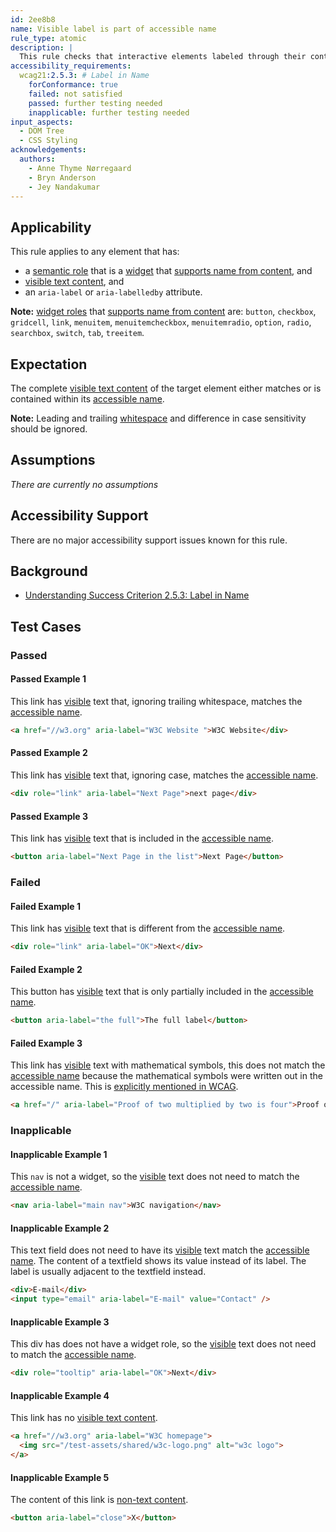 ```yaml
---
id: 2ee8b8
name: Visible label is part of accessible name
rule_type: atomic
description: |
  This rule checks that interactive elements labeled through their content have their visible label as part of their accessible name.
accessibility_requirements:
  wcag21:2.5.3: # Label in Name
    forConformance: true
    failed: not satisfied
    passed: further testing needed
    inapplicable: further testing needed
input_aspects:
  - DOM Tree
  - CSS Styling
acknowledgements:
  authors:
    - Anne Thyme Nørregaard
    - Bryn Anderson
    - Jey Nandakumar
---
```


## Applicability

This rule applies to any element that has:

- a [semantic role][] that is a [widget][widget roles] that [supports name from content][], and
- [visible text content][], and
- an `aria-label` or `aria-labelledby` attribute.

**Note:** [widget roles][] that [supports name from content][] are: `button`, `checkbox`, `gridcell`, `link`, `menuitem`, `menuitemcheckbox`, `menuitemradio`, `option`, `radio`, `searchbox`, `switch`, `tab`, `treeitem`.

## Expectation

The complete [visible text content][] of the target element either matches or is contained within its [accessible name][].

**Note:** Leading and trailing [whitespace][] and difference in case sensitivity should be ignored.

## Assumptions

_There are currently no assumptions_

## Accessibility Support

There are no major accessibility support issues known for this rule.

## Background

- [Understanding Success Criterion 2.5.3: Label in Name](https://www.w3.org/WAI/WCAG21/Understanding/label-in-name.html)

## Test Cases

### Passed

#### Passed Example 1

This link has [visible][] text that, ignoring trailing whitespace, matches the [accessible name][].

```html
<a href="//w3.org" aria-label="W3C Website ">W3C Website</div>
```

#### Passed Example 2

This link has [visible][] text that, ignoring case, matches the [accessible name][].

```html
<div role="link" aria-label="Next Page">next page</div>
```

#### Passed Example 3

This link has [visible][] text that is included in the [accessible name][].

```html
<button aria-label="Next Page in the list">Next Page</button>
```

### Failed

#### Failed Example 1

This link has [visible][] text that is different from the [accessible name][].

```html
<div role="link" aria-label="OK">Next</div>
```

#### Failed Example 2

This button has [visible][] text that is only partially included in the [accessible name][].

```html
<button aria-label="the full">The full label</button>
```

#### Failed Example 3

This link has [visible][] text with mathematical symbols, this does not match the [accessible name][] because the mathematical symbols were written out in the accessible name. This is [explicitly mentioned in WCAG](https://www.w3.org/WAI/WCAG21/Understanding/label-in-name#mathematical-expressions-and-formulae).

```html
<a href="/" aria-label="Proof of two multiplied by two is four">Proof of 2&times;2=4</a>
```

### Inapplicable

#### Inapplicable Example 1

This `nav` is not a widget, so the [visible][] text does not need to match the [accessible name][].

```html
<nav aria-label="main nav">W3C navigation</nav>
```

#### Inapplicable Example 2

This text field does not need to have its [visible][] text match the [accessible name][]. The content of a textfield shows its value instead of its label. The label is usually adjacent to the textfield instead.

```html
<div>E-mail</div>
<input type="email" aria-label="E-mail" value="Contact" />
```

#### Inapplicable Example 3

This div has does not have a widget role, so the [visible][] text does not need to match the [accessible name][].

```html
<div role="tooltip" aria-label="OK">Next</div>
```

#### Inapplicable Example 4

This link has no [visible text content][].

```html
<a href="//w3.org" aria-label="W3C homepage">
  <img src="/test-assets/shared/w3c-logo.png" alt="w3c logo">
</a>
```

#### Inapplicable Example 5

The content of this link is [non-text content][].

```html
<button aria-label="close">X</button>
```

[accessible name]: #accessible-name 'Definition of accessible name'
[visible]: #visible 'Definition of visible'
[semantic role]: #semantic-role 'Definition of Semantic role'
[visible text content]: #visible-text-content 'Definition of Visible text content'
[whitespace]: #whitespace 'Definition of Whitepsace'
[widget roles]: https://www.w3.org/TR/wai-aria-1.1/#widget_roles 'Definition of Widget role'
[supports name from content]: https://www.w3.org/TR/wai-aria-1.1/#namefromcontent  'Definition of Supports name from contents'
[non-text content]: https://www.w3.org/TR/WCAG21/#dfn-non-text-content 'Definition of Non-text content'
